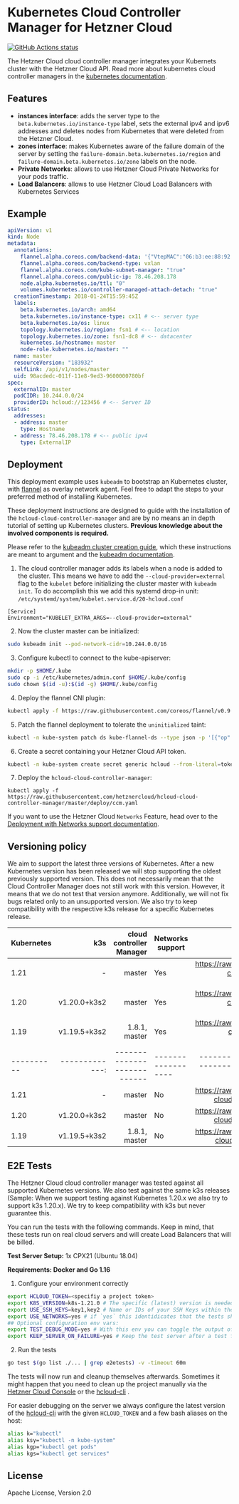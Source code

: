 # Kubernetes Cloud Controller Manager for Hetzner Cloud
[![GitHub Actions status](https://github.com/hetznercloud/hcloud-cloud-controller-manager/workflows/Run%20tests/badge.svg)](https://github.com/hetznercloud/hcloud-cloud-controller-manager/actions)

The Hetzner Cloud cloud controller manager integrates your Kubernets cluster with the Hetzner Cloud API.
Read more about kubernetes cloud controller managers in the [kubernetes documentation](https://kubernetes.io/docs/tasks/administer-cluster/running-cloud-controller/).

## Features

- **instances interface**: adds the server type to the `beta.kubernetes.io/instance-type` label, sets the external ipv4 and ipv6 addresses and deletes nodes from Kubernetes that were deleted from the Hetzner Cloud.
- **zones interface**: makes Kubernetes aware of the failure domain of the server by setting the `failure-domain.beta.kubernetes.io/region` and `failure-domain.beta.kubernetes.io/zone` labels on the node.
- **Private Networks**: allows to use Hetzner Cloud Private Networks for your pods traffic.
- **Load Balancers**: allows to use Hetzner Cloud Load Balancers with Kubernetes Services


## Example

```yaml
apiVersion: v1
kind: Node
metadata:
  annotations:
    flannel.alpha.coreos.com/backend-data: '{"VtepMAC":"06:b3:ee:88:92:36"}'
    flannel.alpha.coreos.com/backend-type: vxlan
    flannel.alpha.coreos.com/kube-subnet-manager: "true"
    flannel.alpha.coreos.com/public-ip: 78.46.208.178
    node.alpha.kubernetes.io/ttl: "0"
    volumes.kubernetes.io/controller-managed-attach-detach: "true"
  creationTimestamp: 2018-01-24T15:59:45Z
  labels:
    beta.kubernetes.io/arch: amd64
    beta.kubernetes.io/instance-type: cx11 # <-- server type
    beta.kubernetes.io/os: linux
    topology.kubernetes.io/region: fsn1 # <-- location
    topology.kubernetes.io/zone: fsn1-dc8 # <-- datacenter
    kubernetes.io/hostname: master
    node-role.kubernetes.io/master: ""
  name: master
  resourceVersion: "183932"
  selfLink: /api/v1/nodes/master
  uid: 98acdedc-011f-11e8-9ed3-9600000780bf
spec:
  externalID: master
  podCIDR: 10.244.0.0/24
  providerID: hcloud://123456 # <-- Server ID
status:
  addresses:
  - address: master
    type: Hostname
  - address: 78.46.208.178 # <-- public ipv4
    type: ExternalIP
```

## Deployment

This deployment example uses `kubeadm` to bootstrap an Kubernetes cluster, with [flannel](https://github.com/coreos/flannel) as overlay network agent. Feel free to adapt the steps to your preferred method of installing Kubernetes.

These deployment instructions are designed to guide with the installation of the `hcloud-cloud-controller-manager` and are by no means an in depth tutorial of setting up Kubernetes clusters.
**Previous knowledge about the involved components is required.**

Please refer to the [kubeadm cluster creation guide](https://kubernetes.io/docs/setup/independent/create-cluster-kubeadm/), which these instructions are meant to argument and the [kubeadm documentation](https://kubernetes.io/docs/reference/setup-tools/kubeadm/kubeadm/).

1. The cloud controller manager adds its labels when a node is added to the cluster. This means we have to add the `--cloud-provider=external` flag to the `kubelet` before initializing the cluster master with `kubeadm init`.
To do accomplish this we add this systemd drop-in unit:
`/etc/systemd/system/kubelet.service.d/20-hcloud.conf`

```
[Service]
Environment="KUBELET_EXTRA_ARGS=--cloud-provider=external"
```

2. Now the cluster master can be initialized:

```sh
sudo kubeadm init --pod-network-cidr=10.244.0.0/16
```

3. Configure kubectl to connect to the kube-apiserver:

```sh
mkdir -p $HOME/.kube
sudo cp -i /etc/kubernetes/admin.conf $HOME/.kube/config
sudo chown $(id -u):$(id -g) $HOME/.kube/config
```

4. Deploy the flannel CNI plugin:

```sh
kubectl apply -f https://raw.githubusercontent.com/coreos/flannel/v0.9.1/Documentation/kube-flannel.yml
```

5. Patch the flannel deployment to tolerate the `uninitialized` taint:

```sh
kubectl -n kube-system patch ds kube-flannel-ds --type json -p '[{"op":"add","path":"/spec/template/spec/tolerations/-","value":{"key":"node.cloudprovider.kubernetes.io/uninitialized","value":"true","effect":"NoSchedule"}}]'
```

6. Create a secret containing your Hetzner Cloud API token.

```sh
kubectl -n kube-system create secret generic hcloud --from-literal=token=<hcloud API token>
```

7. Deploy the `hcloud-cloud-controller-manager`:

```
kubectl apply -f  https://raw.githubusercontent.com/hetznercloud/hcloud-cloud-controller-manager/master/deploy/ccm.yaml

```

If you want to use the Hetzner Cloud `Networks` Feature, head over to
the [Deployment with Networks support documentation](./docs/deploy_with_networks.md).

## Versioning policy

We aim to support the latest three versions of Kubernetes. After a new Kubernetes version has been released we will stop
supporting the oldest previously supported version. This does not necessarily mean that the Cloud Controller Manager
does not still work with this version. However, it means that we do not test that version anymore. Additionally, we will
not fix bugs related only to an unsupported version. We also try to keep compatibility with the respective k3s release
for a specific Kubernetes release.

| Kubernetes | k3s           | cloud controller Manager   | Networks support | Deployment File                                                                                         |
| ---------- | -------------:| --------------------------:| -----------------|--------------------------------------------------------------------------------------------------------:|
| 1.21       | -             | master                     | Yes              | https://raw.githubusercontent.com/hetznercloud/hcloud-cloud-controller-manager/master/deploy/ccm-networks.yaml  |
| 1.20       | v1.20.0+k3s2  | master                     | Yes              | https://raw.githubusercontent.com/hetznercloud/hcloud-cloud-controller-manager/master/deploy/ccm-networks.yaml  |
| 1.19       | v1.19.5+k3s2  | 1.8.1, master              | Yes              | https://raw.githubusercontent.com/hetznercloud/hcloud-cloud-controller-manager/v1.8.1/deploy/ccm-networks.yaml  |
| ---------- | -------------:| ---------------------------|------------------|--------------------------------------------------------------------------------------------------------:|
| 1.21       | -             | master                     | No               | https://raw.githubusercontent.com/hetznercloud/hcloud-cloud-controller-manager/master/deploy/ccm.yaml           |
| 1.20       | v1.20.0+k3s2  | master                     | No               | https://raw.githubusercontent.com/hetznercloud/hcloud-cloud-controller-manager/master/deploy/ccm.yaml           |
| 1.19       | v1.19.5+k3s2  | 1.8.1, master              | No               | https://raw.githubusercontent.com/hetznercloud/hcloud-cloud-controller-manager/v1.8.1/deploy/ccm.yaml           |

## E2E Tests

The Hetzner Cloud cloud controller manager was tested against all supported Kubernetes versions. We also test against
the same k3s releases (Sample: When we support testing against Kubernetes 1.20.x we also try to support k3s 1.20.x). We
try to keep compatibility with k3s but never guarantee this.

You can run the tests with the following commands. Keep in mind, that these tests run on real cloud servers and will
create Load Balancers that will be billed.

**Test Server Setup:**
1x CPX21 (Ubuntu 18.04)

**Requirements: Docker and Go 1.16**

1. Configure your environment correctly

```bash
export HCLOUD_TOKEN=<specifiy a project token>
export K8S_VERSION=k8s-1.21.0 # The specific (latest) version is needed here
export USE_SSH_KEYS=key1,key2 # Name or IDs of your SSH Keys within the Hetzner Cloud, the servers will be accessable with that keys
export USE_NETWORKS=yes # if `yes` this identidicates that the tests should provision the server with cilium as CNI and also enable the Network related tests
## Optional configuration env vars:
export TEST_DEBUG_MODE=yes # With this env you can toggle the output of the provision and test commands. With `yes` it will log the whole output to stdout
export KEEP_SERVER_ON_FAILURE=yes # Keep the test server after a test failure.
```

2. Run the tests

```bash
go test $(go list ./... | grep e2etests) -v -timeout 60m
```
The tests will now run and cleanup themselves afterwards. Sometimes it might happen that you need to clean up the project manually via the [Hetzner Cloud Console](https://console.hetzner.cloud) or the [hcloud-cli](https://github.com/hetznercloud/cli) .

For easier debugging on the server we always configure the latest version of the [hcloud-cli](https://github.com/hetznercloud/cli) with the given `HCLOUD_TOKEN` and a few bash aliases on the host:

```bash
alias k="kubectl"
alias ksy="kubectl -n kube-system"
alias kgp="kubectl get pods"
alias kgs="kubectl get services"
```

## License

Apache License, Version 2.0
